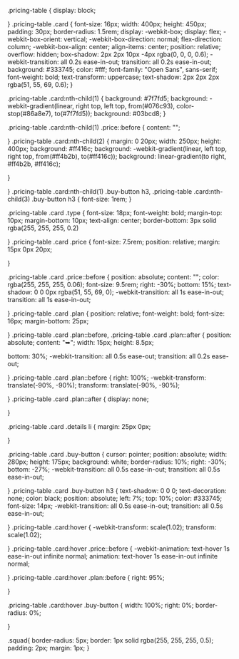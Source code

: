 .pricing-table {
  display: block;

}
.pricing-table .card {
  font-size: 16px;
  width: 400px;
  height: 450px;
  padding: 30px;
  border-radius: 1.5rem;
  display: -webkit-box;
  display: flex;
  -webkit-box-orient: vertical;
  -webkit-box-direction: normal;
  flex-direction: column;
  -webkit-box-align: center;
  align-items: center;
  position: relative;
  overflow: hidden;
  box-shadow: 2px 2px 10px -4px rgba(0, 0, 0, 0.6);
  -webkit-transition: all 0.2s ease-in-out;
  transition: all 0.2s ease-in-out;
  background: #333745;
  color: #fff;
  font-family: "Open Sans", sans-serif;
  font-weight: bold;
  text-transform: uppercase;
  text-shadow: 2px 2px 2px rgba(51, 55, 69, 0.6);
}

.pricing-table .card:nth-child(1) {
  background: #7f7fd5;
  background: -webkit-gradient(linear, right top, left top, from(#076c93), color-stop(#86a8e7), to(#7f7fd5));
  background: #03bcd8;
}

.pricing-table .card:nth-child(1) .price::before {
  content: "";

}
.pricing-table .card:nth-child(2) {
  margin: 0 20px;
  width: 250px;
  height: 400px;
  background: #ff416c;
  background: -webkit-gradient(linear, left top, right top, from(#ff4b2b), to(#ff416c));
  background: linear-gradient(to right, #ff4b2b, #ff416c);

}

}
.pricing-table .card:nth-child(1) .buy-button h3, .pricing-table .card:nth-child(3) .buy-button h3 {
  font-size: 1rem;
}


.pricing-table .card .type {
  font-size: 18px;
  font-weight: bold;
  margin-top: 10px;
  margin-bottom: 10px;
  text-align: center;
  border-bottom: 3px solid rgba(255, 255, 255, 0.2)


}
.pricing-table .card .price {
  font-size: 7.5rem;
  position: relative;
  margin: 15px 0px 20px;

}

.pricing-table .card .price::before {
  position: absolute;
  content: "";
  color: rgba(255, 255, 255, 0.06);
  font-size: 9.5rem;
  right: -30%;
  bottom: 15%;
  text-shadow: 0 0 0px rgba(51, 55, 69, 0);
  -webkit-transition: all 1s ease-in-out;
  transition: all 1s ease-in-out;


}
.pricing-table .card .plan {
  position: relative;
  font-weight: bold;
  font-size: 16px;
  margin-bottom: 25px;

}
.pricing-table .card .plan::before, .pricing-table .card .plan::after {
  position: absolute;
  content: "➥";
  width: 15px;
  height: 8.5px;
 
  bottom: 30%;
  -webkit-transition: all 0.5s ease-out;
  transition: all 0.2s ease-out;

}
.pricing-table .card .plan::before {
  right: 100%;
  -webkit-transform: translate(-90%, -90%);
          transform: translate(-90%, -90%);

}
.pricing-table .card .plan::after {
  display: none;

}

.pricing-table .card .details li {
  margin: 25px 0px;

}


.pricing-table .card .buy-button {
  cursor: pointer;
  position: absolute;
  width: 280px;
  height: 175px;
  background: white;
  border-radius: 10%;
  right: -30%;
  bottom: -27%;
  -webkit-transition: all 0.5s ease-in-out;
  transition: all 0.5s ease-in-out;

}
.pricing-table .card .buy-button h3 {
  text-shadow: 0 0 0;
  text-decoration: none;
  color: black;
  position: absolute;
  left: 7%;
  top: 10%;
  color: #333745;
  font-size: 14px;
  -webkit-transition: all 0.5s ease-in-out;
  transition: all 0.5s ease-in-out;

}
.pricing-table .card:hover {
  -webkit-transform: scale(1.02);
          transform: scale(1.02);

}
.pricing-table .card:hover .price::before {
  -webkit-animation: text-hover 1s ease-in-out infinite normal;
  animation: text-hover 1s ease-in-out infinite normal;

}
.pricing-table .card:hover .plan::before {
  right: 95%;

}

.pricing-table .card:hover .buy-button {
  width: 100%;
  right: 0%;
  border-radius: 0%;

}

.squad{
border-radius: 5px;
border: 1px solid rgba(255, 255, 255, 0.5);
padding: 2px;
margin: 1px;
}

